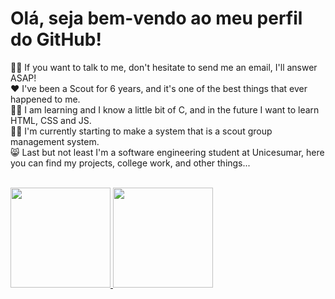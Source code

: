 # Olá, seja bem-vendo ao meu perfil do GitHub!

🙋‍♂️  If you want to talk to me, don't hesitate to send me an email, I'll answer ASAP!<br> 
 ♥  I've been a Scout for 6 years, and it's one of the best things that ever happened to me. <br>
👨‍🎓  I am learning and I know a little bit of C, and in the future I want to learn HTML, CSS and JS. <br> 
👨‍💻  I'm currently starting to make a system that is a scout group management system.<br>
😸  Last but not least I'm a software engineering student at Unicesumar, here you can find my projects, college work, and other things...
<br><br>
 <div> 
  <a href="https://github.com/EnzoLavieri">
  <img height="160em" src="https://github-readme-stats.vercel.app/api?username=EnzoLavieri&show_icons=true&theme=gotham&include_all_commits=true&count_private=true"/>
  <img height="160em" src="https://github-readme-stats.vercel.app/api/top-langs/?username=EnzoLavieri&layout=compact&langs_count=7&theme=gotham"/>
</div>

 
